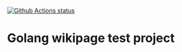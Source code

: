 <p align="left">
  <a href="https://github.com/tobeck/gowiki"><img alt="Github Actions status" src="https://github.com/tobeck/gowiki/workflows/Go/badge.svg"></a>
</p>

# Golang wikipage test project
